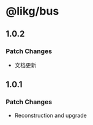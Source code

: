 # @likg/bus

## 1.0.2

### Patch Changes

- 文档更新

## 1.0.1

### Patch Changes

- Reconstruction and upgrade
